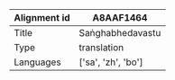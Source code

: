 |Alignment id | A8AAF1464
| --- | --- 
|Title | Saṅghabhedavastu 
|Type | translation
|Languages | ['sa', 'zh', 'bo']